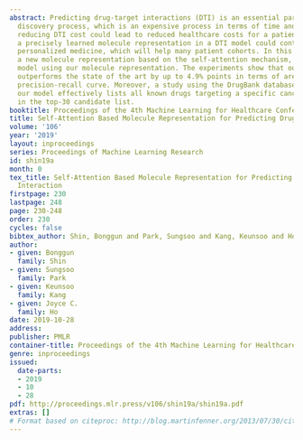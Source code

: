 ```yaml
---
abstract: Predicting drug-target interactions (DTI) is an essential part of the drug
  discovery process, which is an expensive process in terms of time and cost. Therefore,
  reducing DTI cost could lead to reduced healthcare costs for a patient. In addition,
  a precisely learned molecule representation in a DTI model could contribute to developing
  personalized medicine, which will help many patient cohorts. In this paper, we propose
  a new molecule representation based on the self-attention mechanism, and a new DTI
  model using our molecule representation. The experiments show that our DTI model
  outperforms the state of the art by up to 4.9% points in terms of area under the
  precision-recall curve. Moreover, a study using the DrugBank database proves that
  our model effectively lists all known drugs targeting a specific cancer biomarker
  in the top-30 candidate list.
booktitle: Proceedings of the 4th Machine Learning for Healthcare Conference
title: Self-Attention Based Molecule Representation for Predicting Drug-Target Interaction
volume: '106'
year: '2019'
layout: inproceedings
series: Proceedings of Machine Learning Research
id: shin19a
month: 0
tex_title: Self-Attention Based Molecule Representation for Predicting Drug-Target
  Interaction
firstpage: 230
lastpage: 248
page: 230-248
order: 230
cycles: false
bibtex_author: Shin, Bonggun and Park, Sungsoo and Kang, Keunsoo and Ho, Joyce C.
author:
- given: Bonggun
  family: Shin
- given: Sungsoo
  family: Park
- given: Keunsoo
  family: Kang
- given: Joyce C.
  family: Ho
date: 2019-10-28
address: 
publisher: PMLR
container-title: Proceedings of the 4th Machine Learning for Healthcare Conference
genre: inproceedings
issued:
  date-parts:
  - 2019
  - 10
  - 28
pdf: http://proceedings.mlr.press/v106/shin19a/shin19a.pdf
extras: []
# Format based on citeproc: http://blog.martinfenner.org/2013/07/30/citeproc-yaml-for-bibliographies/
---
```

